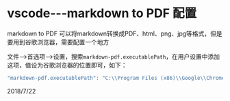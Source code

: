 # vscode---markdown to PDF 配置

markdown to PDF 可以将markdown转换成PDF、html、png、jpg等格式，但是要用到谷歌浏览器，需要配置一个地方  

文件-->首选项-->设置，搜索`markdown-pdf.executablePath`，在用户设置中添加这项，值设为谷歌浏览器的位置即可，如下：  
```r
"markdown-pdf.executablePath": "C:\\Program Files (x86)\\Google\\Chrome\\Application\\chrome.exe",
```

2018/7/22  
